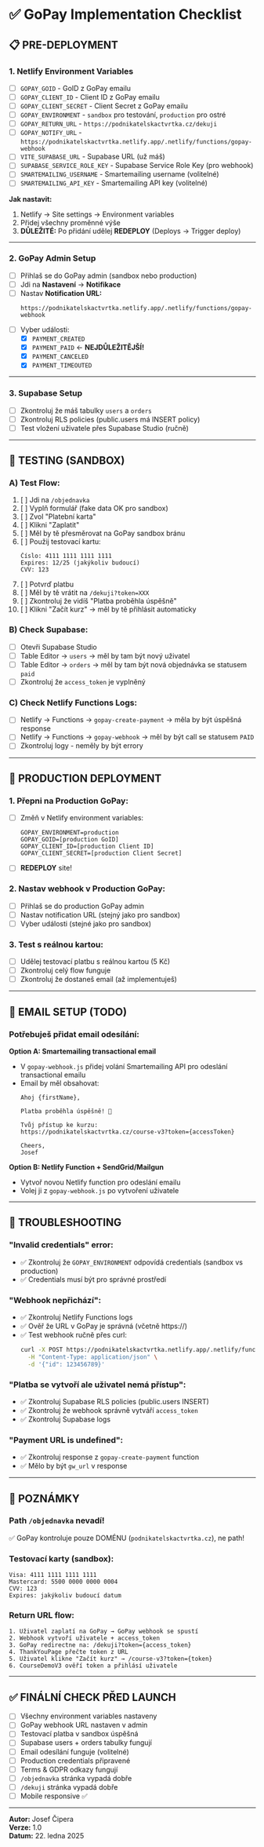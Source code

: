 # ✅ GoPay Implementation Checklist

## 📋 **PRE-DEPLOYMENT**

### **1. Netlify Environment Variables**
- [ ] `GOPAY_GOID` - GoID z GoPay emailu
- [ ] `GOPAY_CLIENT_ID` - Client ID z GoPay emailu
- [ ] `GOPAY_CLIENT_SECRET` - Client Secret z GoPay emailu
- [ ] `GOPAY_ENVIRONMENT` - `sandbox` pro testování, `production` pro ostré
- [ ] `GOPAY_RETURN_URL` - `https://podnikatelskactvrtka.cz/dekuji`
- [ ] `GOPAY_NOTIFY_URL` - `https://podnikatelskactvrtka.netlify.app/.netlify/functions/gopay-webhook`
- [ ] `VITE_SUPABASE_URL` - Supabase URL (už máš)
- [ ] `SUPABASE_SERVICE_ROLE_KEY` - Supabase Service Role Key (pro webhook)
- [ ] `SMARTEMAILING_USERNAME` - Smartemailing username (volitelné)
- [ ] `SMARTEMAILING_API_KEY` - Smartemailing API key (volitelné)

**Jak nastavit:**
1. Netlify → Site settings → Environment variables
2. Přidej všechny proměnné výše
3. **DŮLEŽITÉ:** Po přidání udělej **REDEPLOY** (Deploys → Trigger deploy)

---

### **2. GoPay Admin Setup**
- [ ] Přihlaš se do GoPay admin (sandbox nebo production)
- [ ] Jdi na **Nastavení** → **Notifikace**
- [ ] Nastav **Notification URL:**
  ```
  https://podnikatelskactvrtka.netlify.app/.netlify/functions/gopay-webhook
  ```
- [ ] Vyber události:
  - [x] `PAYMENT_CREATED`
  - [x] `PAYMENT_PAID` ← **NEJDŮLEŽITĚJŠÍ!**
  - [x] `PAYMENT_CANCELED`
  - [x] `PAYMENT_TIMEOUTED`

---

### **3. Supabase Setup**
- [ ] Zkontroluj že máš tabulky `users` a `orders`
- [ ] Zkontroluj RLS policies (public.users má INSERT policy)
- [ ] Test vložení uživatele přes Supabase Studio (ručně)

---

## 🧪 **TESTING (SANDBOX)**

### **A) Test Flow:**
1. [ ] Jdi na `/objednavka`
2. [ ] Vyplň formulář (fake data OK pro sandbox)
3. [ ] Zvol "Platební karta"
4. [ ] Klikni "Zaplatit"
5. [ ] Měl by tě přesměrovat na GoPay sandbox bránu
6. [ ] Použij testovací kartu:
   ```
   Číslo: 4111 1111 1111 1111
   Expires: 12/25 (jakýkoliv budoucí)
   CVV: 123
   ```
7. [ ] Potvrď platbu
8. [ ] Měl by tě vrátit na `/dekuji?token=XXX`
9. [ ] Zkontroluj že vidíš "Platba proběhla úspěšně"
10. [ ] Klikni "Začít kurz" → měl by tě přihlásit automaticky

### **B) Check Supabase:**
- [ ] Otevři Supabase Studio
- [ ] Table Editor → `users` → měl by tam být nový uživatel
- [ ] Table Editor → `orders` → měl by tam být nová objednávka se statusem `paid`
- [ ] Zkontroluj že `access_token` je vyplněný

### **C) Check Netlify Functions Logs:**
- [ ] Netlify → Functions → `gopay-create-payment` → měla by být úspěšná response
- [ ] Netlify → Functions → `gopay-webhook` → měl by být call se statusem `PAID`
- [ ] Zkontroluj logy - neměly by být errory

---

## 🚀 **PRODUCTION DEPLOYMENT**

### **1. Přepni na Production GoPay:**
- [ ] Změň v Netlify environment variables:
  ```
  GOPAY_ENVIRONMENT=production
  GOPAY_GOID=[production GoID]
  GOPAY_CLIENT_ID=[production Client ID]
  GOPAY_CLIENT_SECRET=[production Client Secret]
  ```
- [ ] **REDEPLOY** site!

### **2. Nastav webhook v Production GoPay:**
- [ ] Přihlaš se do production GoPay admin
- [ ] Nastav notification URL (stejný jako pro sandbox)
- [ ] Vyber události (stejné jako pro sandbox)

### **3. Test s reálnou kartou:**
- [ ] Udělej testovací platbu s reálnou kartou (5 Kč)
- [ ] Zkontroluj celý flow funguje
- [ ] Zkontroluj že dostaneš email (až implementuješ)

---

## 📧 **EMAIL SETUP (TODO)**

### **Potřebuješ přidat email odesílání:**

**Option A: Smartemailing transactional email**
- V `gopay-webhook.js` přidej volání Smartemailing API pro odeslání transactional emailu
- Email by měl obsahovat:
  ```
  Ahoj {firstName},
  
  Platba proběhla úspěšně! 🎉
  
  Tvůj přístup ke kurzu:
  https://podnikatelskactvrtka.cz/course-v3?token={accessToken}
  
  Cheers,
  Josef
  ```

**Option B: Netlify Function + SendGrid/Mailgun**
- Vytvoř novou Netlify function pro odeslání emailu
- Volej ji z `gopay-webhook.js` po vytvoření uživatele

---

## 🐛 **TROUBLESHOOTING**

### **"Invalid credentials" error:**
- ✅ Zkontroluj že `GOPAY_ENVIRONMENT` odpovídá credentials (sandbox vs production)
- ✅ Credentials musí být pro správné prostředí

### **"Webhook nepřichází":**
- ✅ Zkontroluj Netlify Functions logs
- ✅ Ověř že URL v GoPay je správná (včetně https://)
- ✅ Test webhook ručně přes curl:
  ```bash
  curl -X POST https://podnikatelskactvrtka.netlify.app/.netlify/functions/gopay-webhook \
    -H "Content-Type: application/json" \
    -d '{"id": 123456789}'
  ```

### **"Platba se vytvoří ale uživatel nemá přístup":**
- ✅ Zkontroluj Supabase RLS policies (public.users INSERT)
- ✅ Zkontroluj že webhook správně vytváří `access_token`
- ✅ Zkontroluj Supabase logs

### **"Payment URL is undefined":**
- ✅ Zkontroluj response z `gopay-create-payment` function
- ✅ Mělo by být `gw_url` v response

---

## 📝 **POZNÁMKY**

### **Path `/objednavka` nevadí!**
✅ GoPay kontroluje pouze DOMÉNU (`podnikatelskactvrtka.cz`), ne path!

### **Testovací karty (sandbox):**
```
Visa: 4111 1111 1111 1111
Mastercard: 5500 0000 0000 0004
CVV: 123
Expires: jakýkoliv budoucí datum
```

### **Return URL flow:**
```
1. Uživatel zaplatí na GoPay → GoPay webhook se spustí
2. Webhook vytvoří uživatele + access_token
3. GoPay redirectne na: /dekuji?token={access_token}
4. ThankYouPage přečte token z URL
5. Uživatel klikne "Začít kurz" → /course-v3?token={token}
6. CourseDemoV3 ověří token a přihlásí uživatele
```

---

## ✅ **FINÁLNÍ CHECK PŘED LAUNCH**

- [ ] Všechny environment variables nastaveny
- [ ] GoPay webhook URL nastaven v admin
- [ ] Testovací platba v sandbox úspěšná
- [ ] Supabase users + orders tabulky fungují
- [ ] Email odesílání funguje (volitelné)
- [ ] Production credentials připravené
- [ ] Terms & GDPR odkazy fungují
- [ ] `/objednavka` stránka vypadá dobře
- [ ] `/dekuji` stránka vypadá dobře
- [ ] Mobile responsive ✅

---

**Autor:** Josef Čipera  
**Verze:** 1.0  
**Datum:** 22. ledna 2025
